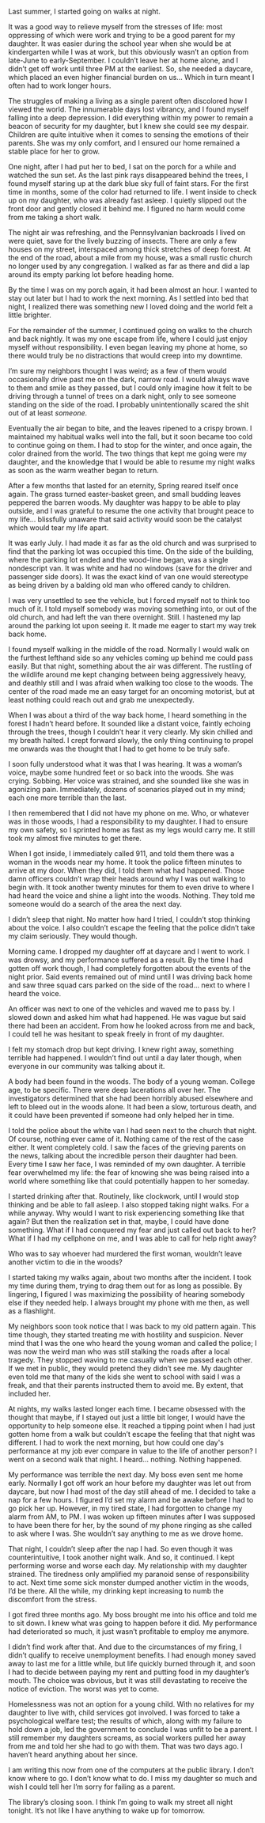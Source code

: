 Last summer, I started going on walks at night.

It was a good way to relieve myself from the stresses of life: most oppressing of which were work and trying to be a good parent for my daughter. It was easier during the school year when she would be at kindergarten while I was at work, but this obviously wasn’t an option from late-June to early-September. I couldn’t leave her at home alone, and I didn’t get off work until three PM at the earliest. So, she needed a daycare, which placed an even higher financial burden on us… Which in turn meant I often had to work longer hours.

The struggles of making a living as a single parent often discolored how I viewed the world. The innumerable days lost vibrancy, and I found myself falling into a deep depression. I did everything within my power to remain a beacon of security for my daughter, but I knew she could see my despair. Children are quite intuitive when it comes to sensing the emotions of their parents. She was my only comfort, and I ensured our home remained a stable place for her to grow.

One night, after I had put her to bed, I sat on the porch for a while and watched the sun set. As the last pink rays disappeared behind the trees, I found myself staring up at the dark blue sky full of faint stars. For the first time in months, some of the color had returned to life. I went inside to check up on my daughter, who was already fast asleep. I quietly slipped out the front door and gently closed it behind me. I figured no harm would come from me taking a short walk.

The night air was refreshing, and the Pennsylvanian backroads I lived on were quiet, save for the lively buzzing of insects. There are only a few houses on my street, interspaced among thick stretches of deep forest. At the end of the road, about a mile from my house, was a small rustic church no longer used by any congregation. I walked as far as there and did a lap around its empty parking lot before heading home.

By the time I was on my porch again, it had been almost an hour. I wanted to stay out later but I had to work the next morning. As I settled into bed that night, I realized there was something new I loved doing and the world felt a little brighter.

For the remainder of the summer, I continued going on walks to the church and back nightly. It was my one escape from life, where I could just enjoy myself without responsibility. I even began leaving my phone at home, so there would truly be no distractions that would creep into my downtime.

I’m sure my neighbors thought I was weird; as a few of them would occasionally drive past me on the dark, narrow road. I would always wave to them and smile as they passed, but I could only imagine how it felt to be driving through a tunnel of trees on a dark night, only to see someone standing on the side of the road. I probably unintentionally scared the shit out of at least *someone.*

Eventually the air began to bite, and the leaves ripened to a crispy brown. I maintained my habitual walks well into the fall, but it soon became too cold to continue going on them. I had to stop for the winter, and once again, the color drained from the world. The two things that kept me going were my daughter, and the knowledge that I would be able to resume my night walks as soon as the warm weather began to return.

After a few months that lasted for an eternity, Spring reared itself once again. The grass turned easter-basket green, and small budding leaves peppered the barren woods. My daughter was happy to be able to play outside, and I was grateful to resume the one activity that brought peace to my life… blissfully unaware that said activity would soon be the catalyst which would tear my life apart.

It was early July. I had made it as far as the old church and was surprised to find that the parking lot was occupied this time. On the side of the building, where the parking lot ended and the wood-line began, was a single nondescript van. It was white and had no windows (save for the driver and passenger side doors). It was the exact kind of van one would stereotype as being driven by a balding old man who offered candy to children.

I was very unsettled to see the vehicle, but I forced myself not to think too much of it. I told myself somebody was moving something into, or out of the old church, and had left the van there overnight. Still. I hastened my lap around the parking lot upon seeing it. It made me eager to start my way trek back home.

I found myself walking in the middle of the road. Normally I would walk on the furthest lefthand side so any vehicles coming up behind me could pass easily. But that night, something about the air was different. The rustling of the wildlife around me kept changing between being aggressively heavy, and deathly still and I was afraid when walking too close to the woods. The center of the road made me an easy target for an oncoming motorist, but at least nothing could reach out and grab me unexpectedly.

When I was about a third of the way back home, I heard something in the forest I hadn’t heard before. It sounded like a distant voice, faintly echoing through the trees, though I couldn’t hear it very clearly. My skin chilled and my breath halted. I crept forward slowly, the only thing continuing to propel me onwards was the thought that I had to get home to be truly safe.

I soon fully understood what it was that I was hearing. It was a woman’s voice, maybe some hundred feet or so back into the woods. She was crying. Sobbing. Her voice was strained, and she sounded like she was in agonizing pain. Immediately, dozens of scenarios played out in my mind; each one more terrible than the last.

I then remembered that I did not have my phone on me. Who, or whatever was in those woods, I had a responsibility to my daughter. I had to ensure my own safety, so I sprinted home as fast as my legs would carry me. It still took my almost five minutes to get there.

When I got inside, I immediately called 911, and told them there was a woman in the woods near my home. It took the police fifteen minutes to arrive at my door. When they did, I told them what had happened. Those damn officers couldn’t wrap their heads around why I was out walking to begin with. It took another twenty minutes for them to even drive to where I had heard the voice and shine a light into the woods. Nothing. They told me someone would do a search of the area the next day.

I didn’t sleep that night. No matter how hard I tried, I couldn’t stop thinking about the voice. I also couldn’t escape the feeling that the police didn’t take my claim seriously. They would though.

Morning came. I dropped my daughter off at daycare and I went to work. I was drowsy, and my performance suffered as a result. By the time I had gotten off work though, I had completely forgotten about the events of the night prior. Said events remained out of mind until I was driving back home and saw three squad cars parked on the side of the road… next to where I heard the voice.

An officer was next to one of the vehicles and waved me to pass by. I slowed down and asked him what had happened. He was vague but said there had been an accident. From how he looked across from me and back, I could tell he was hesitant to speak freely in front of my daughter.

I felt my stomach drop but kept driving. I knew right away, something terrible had happened. I wouldn’t find out until a day later though, when everyone in our community was talking about it.

A body had been found in the woods. The body of a young woman. College age, to be specific. There were deep lacerations all over her. The investigators determined that she had been horribly abused elsewhere and left to bleed out in the woods alone. It had been a slow, torturous death, and it could have been prevented if someone had only helped her in time.

I told the police about the white van I had seen next to the church that night. Of course, nothing ever came of it. Nothing came of the rest of the case either. It went completely cold. I saw the faces of the grieving parents on the news, talking about the incredible person their daughter had been. Every time I saw her face, I was reminded of my own daughter. A terrible fear overwhelmed my life: the fear of knowing she was being raised into a world where something like that could potentially happen to her someday.

I started drinking after that. Routinely, like clockwork, until I would stop thinking and be able to fall asleep. I also stopped taking night walks. For a while anyway. Why would I want to risk experiencing something like that again? But then the realization set in that, maybe, I could have done something. What if I had conquered my fear and just called out back to her? What if I had my cellphone on me, and I was able to call for help right away?

Who was to say whoever had murdered the first woman, wouldn’t leave another victim to die in the woods?

I started taking my walks again, about two months after the incident. I took my time during them, trying to drag them out for as long as possible. By lingering, I figured I was maximizing the possibility of hearing somebody else if they needed help. I always brought my phone with me then, as well as a flashlight.

My neighbors soon took notice that I was back to my old pattern again. This time though, they started treating me with hostility and suspicion. Never mind that I was the one who heard the young woman and called the police; I was now the weird man who was still stalking the roads after a local tragedy. They stopped waving to me casually when we passed each other. If we met in public, they would pretend they didn’t see me. My daughter even told me that many of the kids she went to school with said I was a freak, and that their parents instructed them to avoid me. By extent, that included her.

At nights, my walks lasted longer each time. I became obsessed with the thought that maybe, if I stayed out just a little bit longer, I would have the opportunity to help someone else. It reached a tipping point when I had just gotten home from a walk but couldn’t escape the feeling that that night was different. I had to work the next morning, but how could one day's performance at my job ever compare in value to the life of another person? I went on a second walk that night. I heard… nothing. Nothing happened.

My performance was terrible the next day. My boss even sent me home early. Normally I got off work an hour before my daughter was let out from daycare, but now I had most of the day still ahead of me. I decided to take a nap for a few hours. I figured I’d set my alarm and be awake before I had to go pick her up. However, in my tired state, I had forgotten to change my alarm from AM, to PM. I was woken up fifteen minutes after I was supposed to have been there for her, by the sound of my phone ringing as she called to ask where I was. She wouldn’t say anything to me as we drove home.

That night, I couldn’t sleep after the nap I had. So even though it was counterintuitive, I took another night walk. And so, it continued. I kept performing worse and worse each day. My relationship with my daughter strained. The tiredness only amplified my paranoid sense of responsibility to act. Next time some sick monster dumped another victim in the woods, I’d be there. All the while, my drinking kept increasing to numb the discomfort from the stress.

I got fired three months ago. My boss brought me into his office and told me to sit down. I knew what was going to happen before it did. My performance had deteriorated so much, it just wasn’t profitable to employ me anymore.

I didn’t find work after that. And due to the circumstances of my firing, I didn’t qualify to receive unemployment benefits. I had enough money saved away to last me for a little while, but life quickly burned through it, and soon I had to decide between paying my rent and putting food in my daughter’s mouth. The choice was obvious, but it was still devastating to receive the notice of eviction. The worst was yet to come.

Homelessness was not an option for a young child. With no relatives for my daughter to live with, child services got involved. I was forced to take a psychological welfare test; the results of which, along with my failure to hold down a job, led the government to conclude I was unfit to be a parent. I still remember my daughters screams, as social workers pulled her away from me and told her she had to go with them. That was two days ago. I haven’t heard anything about her since.

I am writing this now from one of the computers at the public library. I don’t know where to go. I don’t know what to do. I miss my daughter so much and wish I could tell her I’m sorry for failing as a parent.

The library’s closing soon. I think I’m going to walk my street all night tonight. It’s not like I have anything to wake up for tomorrow.